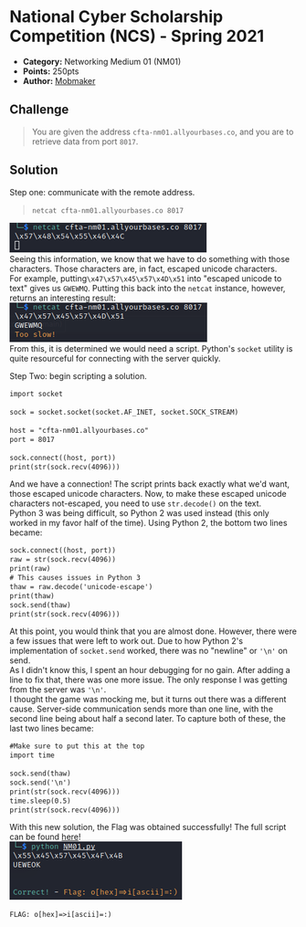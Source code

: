# National Cyber Scholarship Competition (NCS) - Spring 2021

* **Category:** Networking Medium 01 (NM01)
* **Points:** 250pts
* **Author:** [Mobmaker](https://github.com/Mobmaker55)

## Challenge

> You are given the address `cfta-nm01.allyourbases.co`, and you are to retrieve data from port `8017`.

## Solution
Step one: communicate with the remote address.
> `netcat cfta-nm01.allyourbases.co 8017`

![](../images/prescript.PNG)\
Seeing this information, we know that we have to do something with those characters. 
Those characters are, in fact, escaped unicode characters.\
For example, putting`\x47\x57\x45\x57\x4D\x51` into "escaped unicode to text" gives us `GWEWMQ`.
Putting this back into the `netcat` instance, however, returns an interesting result:\
![](../images/tooslow.PNG)\
From this, it is determined we would need a script.
Python's `socket` utility is quite resourceful for connecting with the server quickly.

Step Two: begin scripting a solution.
```
import socket

sock = socket.socket(socket.AF_INET, socket.SOCK_STREAM)

host = "cfta-nm01.allyourbases.co"
port = 8017

sock.connect((host, port))
print(str(sock.recv(4096)))
```
And we have a connection! The script prints back exactly what we'd want, those escaped unicode characters.
Now, to make these escaped unicode characters not-escaped, you need to use `str.decode()` on the text.\
Python 3 was being difficult, so Python 2 was used instead (this only worked in my favor half of the time).
Using Python 2, the bottom two lines became:
```
sock.connect((host, port))
raw = str(sock.recv(4096))
print(raw)
# This causes issues in Python 3
thaw = raw.decode('unicode-escape') 
print(thaw)
sock.send(thaw)
print(str(sock.recv(4096)))
```
At this point, you would think that you are almost done. However, there were a few issues that were left to work out.
Due to how Python 2's implementation of `socket.send` worked, there was no "newline" or `'\n'` on send.\
As I didn't know this, I spent an hour debugging for no gain. After adding a line to fix that, there was one more issue.
The only response I was getting from the server was `'\n'`.\
I thought the game was mocking me, but it turns out there was a different cause.
Server-side communication sends more than one line, with the second line being about half a second later.
To capture both of these, the last two lines became:
```
#Make sure to put this at the top
import time

sock.send(thaw)
sock.send('\n')
print(str(sock.recv(4096)))
time.sleep(0.5)
print(str(sock.recv(4096)))
```
With this new solution, the Flag was obtained successfully! The full script can be found [here](../assets/NM01.py)!\
![](../images/pythonflag.PNG)

```
FLAG: o[hex]=>i[ascii]=:)
```